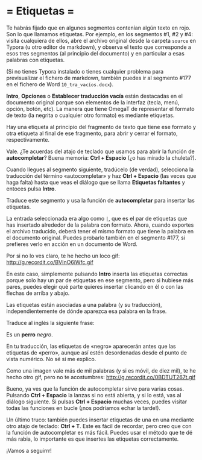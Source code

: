 # = Etiquetas =

Te habrás fijado que en algunos segmentos contenían algún texto en rojo. Son lo que llamamos etiquetas. Por ejemplo, en los segmentos #1, #2 y #4: visita cualquiera de ellos, abre el archivo original desde la carpeta `source` en Typora (u otro editor de markdown), y observa el texto que corresponde a esos tres segmentos (al principio del documento) y en particular a esas palabras con etiquetas.

(Si no tienes Typora instalado o tienes cualquier problema para previsualizar el fichero de markdown, también puedes ir al segmento #177 en el fichero de Word `10_tra_vacíos.docx`).

**Intro**, **Opciones** o **Establecer traducción vacía** están destacadas en el documento original porque son elementos de la interfaz (tecla, menú, opción, botón, etc). La manera que tiene OmegaT de representar el formato de texto (la negrita o cualquier otro formato) es mediante etiquetas.

Hay una etiqueta al principio del fragmento de texto que tiene ese formato y otra etiqueta al final de ese fragmento, para abrir y cerrar el formato, respectivamente.

Vale. ¿Te acuerdas del atajo de teclado que usamos para abrir la función de **autocompletar**? Buena memoria: **Ctrl + Espacio** (¿o has mirado la chuleta?).

Cuando llegues al segmento siguiente, tradúcelo (de verdad), selecciona la traducción del término «autocompletar» y haz **Ctrl + Espacio** (las veces que haga falta) hasta que veas el diálogo que se llama **Etiquetas faltantes** y entoces pulsa **Intro**.

Traduce este segmento y usa la función de **autocompletar** para insertar las etiquetas.

La entrada seleccionada era algo como `|`, que es el par de etiquetas que has insertado alrededor de la palabra con formato. Ahora, cuando exportes el archivo traducido, deberá tener el mismo formato que tiene la palabra en el documento original. Puedes probarlo también en el segmento #177, si prefieres verlo en acción en un documento de Word.

Por si no lo ves claro, te he hecho un loco gif: http://g.recordit.co/BVInO6iWfc.gif

En este caso, simplemente pulsando **Intro** inserta las etiquetas correctas porque solo hay un par de etiquetas en ese segmento, pero si hubiese más pares, puedes elegir qué parte quieres insertar clicando en él o con las flechas de arriba y abajo.

Las etiquetas están asociadas a una palabra (y su traducción), independientemente de dónde aparezca esa palabra en la frase.

Traduce al inglés la siguiente frase:

Es un **perro** *negro*.

En tu traducción, las etiquetas de «negro» aparecerán antes que las etiquetas de «perro», aunque así estén desordenadas desde el punto de vista numérico. No sé si me explico.

Como una imagen vale más de mil palabras (y si es móvil, de diez mil), te he hecho otro gif, pero no te acostumbres: http://g.recordit.co/0BDTUT267t.gif

Bueno, ya ves que la función de autocompletar sirve para varias cosas. Pulsando **Ctrl + Espacio** la lanzas si no está abierta, y si lo está, vas al diálogo siguiente. Si pulsas **Ctrl + Espacio** muchas veces, puedes visitar todas las funciones en bucle (¡nos podríamos echar la tarde!).

Un último truco: también puedes insertar etiquetas de una en una mediante otro atajo de teclado: **Ctrl + T**. Este es fácil de recordar, pero creo que con la función de autocompletar es más fácil. Puedes usar el método que te dé más rabia, lo importante es que insertes las etiquetas correctamente.

¡Vamos a seguirrr!
